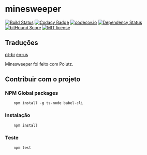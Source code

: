 # minesweeper

[![Build Status](https://travis-ci.org/AlanMarcell/minesweeper.svg)](https://travis-ci.org/AlanMarcell/minesweeper)
[![Codacy Badge](https://api.codacy.com/project/badge/Grade/0ee465301ea44e00a8fdd4556bd4d45b)](https://www.codacy.com/app/AlanMarcell/minesweeper?utm_source=github.com&amp;utm_medium=referral&amp;utm_content=AlanMarcell/minesweeper&amp;utm_campaign=Badge_Grade)
[![codecov.io](http://codecov.io/github/AlanMarcell/minesweeper/coverage.svg)](http://codecov.io/github/AlanMarcell/minesweeper)
[![Dependency Status](https://gemnasium.com/AlanMarcell/minesweeper.svg)](https://gemnasium.com/AlanMarcell/minesweeper)
[![bitHound Score](https://www.bithound.io/github/gotwarlost/istanbul/badges/score.svg)](https://www.bithound.io/github/AlanMarcell/minesweeper)
[![MIT license](http://img.shields.io/badge/license-MIT-brightgreen.svg)](http://opensource.org/licenses/MIT)

## Traduções
[pt-br](https://github.com/alanmarcell/minesweeper/blob/master/README.pt-br.md)
[en-us](https://github.com/alanmarcell/minesweeper/blob/master/README.md)

Minesweeper foi feito com Polutz.


## Contribuir com o projeto

### NPM Global packages
```
    npm install -g ts-node babel-cli
```

### Instalação
```
    npm install   
```

### Teste
```
    npm test
```
